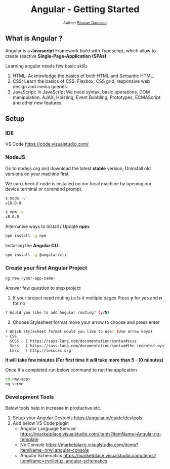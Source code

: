 <div align="center">
  <h1>Angular - Getting Started</h1>
<sub>Author:
<a href="https://www.linkedin.com/in/bhuvanaganesan-l-2209047a" target="_blank">Bhuvan Ganesan</a><br>
</sub>
</div>

## What is Angular ?

Angular is a **Javascript** Framework build with Typescript, which allow to create reactive **Single-Page-Application (SPAs)**

Learning angular needs few basic skills 
1. HTML: Acknowledge the basics of both HTML and Semantic HTML.
2. CSS: Learn the basics of CSS, Flexbox, CSS grid, responsive web design and media queries.
3. JavaScript: In JavaScript We need syntax, basic operations, DOM manipulation, AJAX, Hoisting, Event Bubbling, Prototypes, ECMAScript and other new features.

## Setup

### IDE

VS Code https://code.visualstudio.com/

### NodeJS

Go to nodejs.org and download the latest **stable** version, Uninstall old versions on your machine first.

We can check if node is installed on our local machine by opening our device terminal or command prompt.

```sh
$ node -v
v18.0.0
```

```sh
$ npm -v
v8.0.0
```

Alternative ways to Install / Update **npm**:
```sh
npm install -g npm  
```
Installing the **Angular CLI**:
```sh
npm install -g @angular/cli 
```

### Create your first Angular Project 
```sh
ng new <your-app-name> 
```
Answer few question to step project 

1. If your project need routing i.e Is it multiple pages Press **y** for yes and **n** for no 
```sh
? Would you like to add Angular routing? (y/N) 
```
2. Choose Stylesheet format move your arrow to choose and press enter

```sh
? Which stylesheet format would you like to use? (Use arrow keys)
> CSS
  SCSS   [ https://sass-lang.com/documentation/syntax#scss                ]
  Sass   [ https://sass-lang.com/documentation/syntax#the-indented-syntax ]
  Less   [ http://lesscss.org                                             ]
```

**It will take few minutes (For first time it will take more than 5 - 10 minutes)** 

Once It's completed run below command to run the application 
```sh
cd <my-app>
ng serve
```

### Development Tools 
Below tools help in increase in productive etc.
1. Setup your Angular Devtools https://angular.io/guide/devtools 
2. Add below VS Code plugin 
   - Angular Language Service https://marketplace.visualstudio.com/items?itemName=Angular.ng-template
   - Nx Console https://marketplace.visualstudio.com/items?itemName=nrwl.angular-console
   - Angular Schematics https://marketplace.visualstudio.com/items?itemName=cyrilletuzi.angular-schematics






